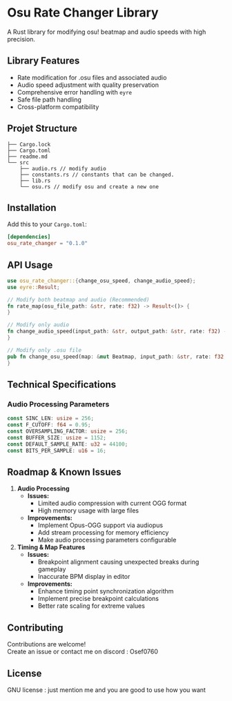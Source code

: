 # Osu Rate Changer Library

A Rust library for modifying osu! beatmap and audio speeds with high precision.

## Library Features

- Rate modification for .osu files and associated audio
- Audio speed adjustment with quality preservation
- Comprehensive error handling with `eyre`
- Safe file path handling
- Cross-platform compatibility

## Projet Structure 
```
├── Cargo.lock
├── Cargo.toml
├── readme.md
└── src
    ├── audio.rs // modify audio
    ├── constants.rs // constants that can be changed.
    ├── lib.rs 
    └── osu.rs // modify osu and create a new one
```
## Installation

Add this to your `Cargo.toml`:
```toml
[dependencies]
osu_rate_changer = "0.1.0"
```

## API Usage

```rust
use osu_rate_changer::{change_osu_speed, change_audio_speed};
use eyre::Result;

// Modify both beatmap and audio (Recommended)
fn rate_map(osu_file_path: &str, rate: f32) -> Result<()> {
}

// Modify only audio
fn change_audio_speed(input_path: &str, output_path: &str, rate: f32) -> Result<()> {
}

// Modify only .osu file
pub fn change_osu_speed(map: &mut Beatmap, input_path: &str, rate: f32, audio_path: &str) -> eyre::Result<()> {
}
```

## Technical Specifications

### Audio Processing Parameters
```rust
const SINC_LEN: usize = 256;
const F_CUTOFF: f64 = 0.95;
const OVERSAMPLING_FACTOR: usize = 256;
const BUFFER_SIZE: usize = 1152;
const DEFAULT_SAMPLE_RATE: u32 = 44100;
const BITS_PER_SAMPLE: u16 = 16;
```

## Roadmap & Known Issues

1. **Audio Processing**
   - **Issues:**
     - Limited audio compression with current OGG format
     - High memory usage with large files
   - **Improvements:**
     - Implement Opus-OGG support via audiopus
     - Add stream processing for memory efficiency
     - Make audio processing parameters configurable
2. **Timing & Map Features**
   - **Issues:**
     - Breakpoint alignment causing unexpected breaks during gameplay
     - Inaccurate BPM display in editor
   - **Improvements:**
     - Enhance timing point synchronization algorithm
     - Implement precise breakpoint calculations
     - Better rate scaling for extreme values


## Contributing

Contributions are welcome!<br>
Create an issue or contact me on discord : Osef0760  

## License
GNU license : just mention me and you are good to use how you want